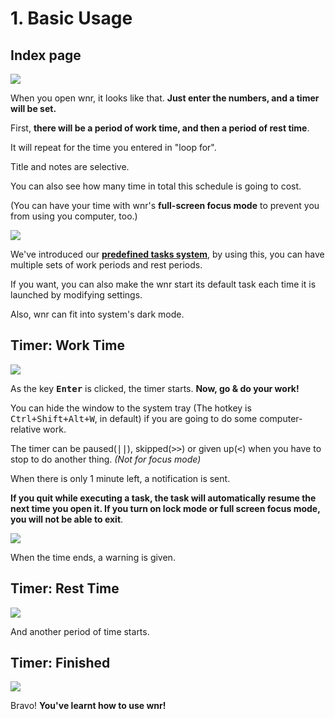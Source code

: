 # 1. Basic Usage

## Index page

<img src="https://i.loli.net/2020/07/05/axDdINC458gTowv.png"/>

When you open wnr, it looks like that. **Just enter the numbers, and a timer will be set.**

First, **there will be a period of work time, and then a period of rest time**.

It will repeat for the time you entered in "loop for".

Title and notes are selective.

You can also see how many time in total this schedule is going to cost.

(You can have your time with wnr's **full-screen focus mode** to prevent you from using you computer, too.)

<img src="https://i.loli.net/2020/07/05/HeayK74iLlzCsJ8.png"/><br />

We've introduced our **[predefined tasks system](./../settings/2-predefined-tasks-settings.md)**, by using this, you can have multiple sets of work periods and rest periods.

If you want, you can also make the wnr start its default task each time it is launched by modifying settings.

Also, wnr can fit into system's dark mode.

## Timer: Work Time

<img src="https://i.loli.net/2020/07/05/DqJLYt42Q1is7CT.png"/><br />

As the key **<kbd>Enter</kbd>** is clicked, the timer starts. **Now, go & do your work!**

You can hide the window to the system tray (The hotkey is <kbd>Ctrl+Shift+Alt+W</kbd>, in default) if you are going to do some computer-relative work.

The timer can be paused(<kbd>||</kbd>), skipped(<kbd>>></kbd>) or given up(<kbd><</kbd>) when you have to stop to do another thing. _(Not for focus mode)_

When there is only 1 minute left, a notification is sent.

**If you quit while executing a task, the task will automatically resume the next time you open it. If you turn on lock mode or full screen focus mode, you will not be able to exit**.

<img src="https://i.loli.net/2020/07/05/yzA2H5U7pv6Jlth.png"/><br />

When the time ends, a warning is given.

## Timer: Rest Time

<img src="https://i.loli.net/2020/07/05/IEvfqGmr3S2l87M.png"/><br />

And another period of time starts.

## Timer: Finished

<img src="https://i.loli.net/2020/07/05/YFJRUo2ECV9xde1.png"/><br />

Bravo! **You've learnt how to use wnr!**
